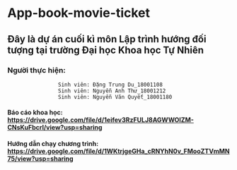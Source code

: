 ﻿# App-book-movie-ticket
## Đây là dự án cuối kì môn Lập trình hướng đối tượng tại trường Đại học Khoa học Tự Nhiên
### Người thực hiện: 
                    Sinh viên: Đặng Trung Du_18001108
                    Sinh viên: Nguyễn Anh Thư_18001212
                    Sinh viên: Nguyễn Văn Quyết_18001180
#### Báo cáo khoa học:  https://drive.google.com/file/d/1eifev3RzFULJ8AGWWOlZM-CNsKuFbcrl/view?usp=sharing
#### Hướng dẫn chạy chương trình: https://drive.google.com/file/d/1WKtrjgeGHa_cRNYhN0v_FMooZTVmMN75/view?usp=sharing
